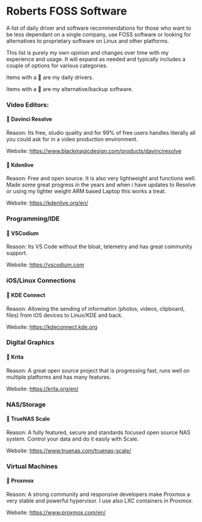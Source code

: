 # Roberts FOSS Software
A list of daily driver and software recommendations for those who want to be less dependant on a single company, use FOSS software or looking for alternatives to proprietary software on Linux and other platforms.

This list is purely my own opinion and changes over time with my experience and usage. It will expand as needed and typically includes a couple of options for various categories.

Items with a :blue_car: are my daily drivers.

Items with a :floppy_disk: are my alternative/backup software.

### Video Editors:

#### :blue_car: Davinci Resolve

Reason:
Its free, studio quality and for 99% of free users handles literally all you could ask for in a video production environment. 

Website: https://www.blackmagicdesign.com/products/davinciresolve

#### :floppy_disk: Kdenlive

Reason:
Free and open source. It is also very lightweight and functions well. Made some great progress in the years and when i have updates to Resolve or using my lighter weight ARM based Laptop this works a treat.

Website: https://kdenlive.org/en/

### Programming/IDE

#### :blue_car: VSCodium

Reason:
Its VS Code without the bloat, telemetry and has great community support. 

Website: https://vscodium.com

### iOS/Linux Connections

#### :blue_car: KDE Connect

Reason:
Allowing the sending of information (photos, videos, clipboard, files) from iOS devices to Linux/KDE and back. 

Website: https://kdeconnect.kde.org

### Digital Graphics

#### :blue_car: Krita

Reason:
A great open source project that is progressing fast, runs well on multiple platforms and has many features.  

Website: https://krita.org/en/

### NAS/Storage

#### :blue_car: TrueNAS Scale

Reason:
A fully featured, secure and standards focused open source NAS system. Control your data and do it easily with Scale. 

Website: https://www.truenas.com/truenas-scale/

### Virtual Machines

#### :blue_car: Proxmox

Reason:
A strong community and responsive developers make Proxmox a very stable and powerful hypervisor. I use also LXC containers in Proxmox. 

Website: https://www.proxmox.com/en/
